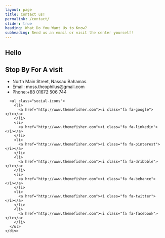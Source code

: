 ```yaml
---
layout: page
title: Contact us!
permalink: /contact/
slider: true
heading: What Do You Want Us to Know?
subheading: Send us an email or visit the center yourself!
---
```

## Hello

<div id="contact-box" class="row">
  <div class="col-md-6 col-sm-12">
    <div class="block">
      <h2>Stop By For A visit</h2>
      <ul class="address-block">
        <li>
          <i class="fa fa-map-marker"></i>North Main Street, Nassau Bahamas
        </li>
        <li>
          <i class="fa fa-envelope-o"></i>Email: moss.theophilus@gmail.com
        </li>
        <li>
          <i class="fa fa-phone"></i>Phone:+88 01672 506 744
        </li>
      </ul>

      <ul class="social-icons">
        <li>
          <a href="http://www.themefisher.com"><i class="fa fa-google"></i></a>
        </li>
        <li>
          <a href="http://www.themefisher.com"><i class="fa fa-linkedin"></i></a>
        </li>
        <li>
          <a href="http://www.themefisher.com"><i class="fa fa-pinterest"></i></a>
        </li>
        <li>
          <a href="http://www.themefisher.com"><i class="fa fa-dribbble"></i></a>
        </li>
        <li>
          <a href="http://www.themefisher.com"><i class="fa fa-behance"></i></a>
        </li>
        <li>
          <a href="http://www.themefisher.com"><i class="fa fa-twitter"></i></a>
        </li>
        <li>
          <a href="http://www.themefisher.com"><i class="fa fa-facebook"></i></a>
        </li>
      </ul>
    </div>
  </div>
